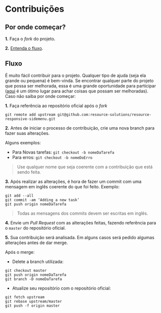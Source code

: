 # Contribuições

## Por onde começar?

**1.** Faça o _fork_ do projeto.

**2.** [Entenda o fluxo](#fluxo).

## Fluxo

É muito fácil contribuir para o projeto. Qualquer tipo de ajuda (seja ela grande ou pequena) é bem-vinda. Se encontrar qualquer parte do projeto que possa ser melhorada, essa é uma grande oportunidade para participar ([aqui](https://github.com/resource-solutions/resource-responsive-sidemenu/issues) é um ótimo lugar para achar coisas que possam ser melhoradas). Caso não saiba por onde começar:

**1.** Faça referência ao repositório oficial após o _fork_

```
git remote add upstream git@github.com:resource-solutions/resource-responsive-sidemenu.git
```

**2.** Antes de iniciar o processo de contribuição, crie uma nova branch para fazer suas alterações.

Alguns exemplos:

- Para Novas tarefas: `git checkout -b nomeDaTarefa`
- Para erros: `git checkout -b nomeDoErro`

> Use qualquer nome que seja coerente com a contribuição que está sendo feita.

**3.** Após realizar as alterações, é hora de fazer um commit com uma mensagem em inglês coerente do que foi feito. Exemplo:

```
git add --all
git commit -am ‘Adding a new task’
git push origin nomeDaTarefa
```
> Todas as mensagens dos commits devem ser escritas em inglês.

**4.** Envie um _Pull Request_ com as alterações feitas, fazendo referência para o `master` do repositório oficial.

**5.** Sua contribuição será analisada. Em alguns casos será pedido algumas alterações antes de dar merge.

Após o merge:

- Delete a branch utilizada:

```
git checkout master
git push origin nomeDaTarefa
git branch -D nomeDaTarefa
```

- Atualize seu repositório com o repositório oficial:

```
git fetch upstream
git rebase upstream/master
git push -f origin master
```
